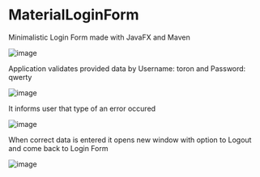 # MaterialLoginForm

Minimalistic Login Form made with JavaFX and Maven

![image](https://user-images.githubusercontent.com/116441215/223787775-dbfb369a-0030-4dec-b660-71bef45e4d9a.png)

Application validates provided data by Username: toron and Password: qwerty

![image](https://user-images.githubusercontent.com/116441215/223787992-2b02f09e-49b0-4c58-926a-f3dc70f8c78d.png)

It informs user that type of an error occured

![image](https://user-images.githubusercontent.com/116441215/223788129-5c225d1c-02bb-41fd-ac77-eda5e5df81ad.png)

When correct data is entered it opens new window with option to Logout and come back to Login Form

![image](https://user-images.githubusercontent.com/116441215/223788370-67d1bf4e-4c31-477f-b02f-295273f5d57e.png)
